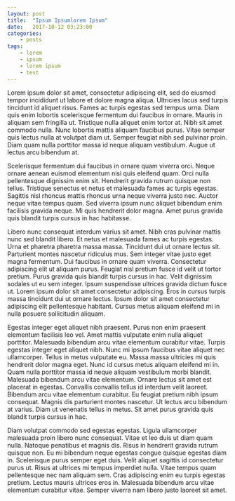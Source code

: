```yaml
---
layout: post
title:	"Ipsum Ipsumlorem Ipsum"
date:	2017-10-12 03:23:00
categories:
    - posts
tags:
    - lorem
    - ipsum
    - lorem ipsum
    - test
---
```


Lorem ipsum dolor sit amet, consectetur adipiscing elit, sed do eiusmod tempor incididunt ut labore et dolore magna aliqua. Ultricies lacus sed turpis tincidunt id aliquet risus. Fames ac turpis egestas sed tempus urna. Diam quis enim lobortis scelerisque fermentum dui faucibus in ornare. Mauris in aliquam sem fringilla ut. Tristique nulla aliquet enim tortor at. Nibh sit amet commodo nulla. Nunc lobortis mattis aliquam faucibus purus. Vitae semper quis lectus nulla at volutpat diam ut. Semper feugiat nibh sed pulvinar proin. Diam quam nulla porttitor massa id neque aliquam vestibulum. Augue ut lectus arcu bibendum at.

Scelerisque fermentum dui faucibus in ornare quam viverra orci. Neque ornare aenean euismod elementum nisi quis eleifend quam. Orci nulla pellentesque dignissim enim sit. Hendrerit gravida rutrum quisque non tellus. Tristique senectus et netus et malesuada fames ac turpis egestas. Sagittis nisl rhoncus mattis rhoncus urna neque viverra justo nec. Auctor neque vitae tempus quam. Sed viverra ipsum nunc aliquet bibendum enim facilisis gravida neque. Mi quis hendrerit dolor magna. Amet purus gravida quis blandit turpis cursus in hac habitasse.

Libero nunc consequat interdum varius sit amet. Nibh cras pulvinar mattis nunc sed blandit libero. Et netus et malesuada fames ac turpis egestas. Urna et pharetra pharetra massa massa. Tincidunt dui ut ornare lectus sit. Parturient montes nascetur ridiculus mus. Sem integer vitae justo eget magna fermentum. Dui faucibus in ornare quam viverra. Consectetur adipiscing elit ut aliquam purus. Feugiat nisl pretium fusce id velit ut tortor pretium. Purus gravida quis blandit turpis cursus in hac. Velit dignissim sodales ut eu sem integer. Ipsum suspendisse ultrices gravida dictum fusce ut. Lorem ipsum dolor sit amet consectetur adipiscing. Eros in cursus turpis massa tincidunt dui ut ornare lectus. Ipsum dolor sit amet consectetur adipiscing elit pellentesque habitant. Cursus metus aliquam eleifend mi in nulla posuere sollicitudin aliquam.

Egestas integer eget aliquet nibh praesent. Purus non enim praesent elementum facilisis leo vel. Amet mattis vulputate enim nulla aliquet porttitor. Malesuada bibendum arcu vitae elementum curabitur vitae. Turpis egestas integer eget aliquet nibh. Nunc mi ipsum faucibus vitae aliquet nec ullamcorper. Tellus in metus vulputate eu. Massa massa ultricies mi quis hendrerit dolor magna eget. Nunc id cursus metus aliquam eleifend mi in. Quam nulla porttitor massa id neque aliquam vestibulum morbi blandit. Malesuada bibendum arcu vitae elementum. Ornare lectus sit amet est placerat in egestas. Convallis convallis tellus id interdum velit laoreet. Bibendum arcu vitae elementum curabitur. Eu feugiat pretium nibh ipsum consequat. Magnis dis parturient montes nascetur. Ut lectus arcu bibendum at varius. Diam ut venenatis tellus in metus. Sit amet purus gravida quis blandit turpis cursus in hac.

Diam volutpat commodo sed egestas egestas. Ligula ullamcorper malesuada proin libero nunc consequat. Vitae et leo duis ut diam quam nulla. Natoque penatibus et magnis dis. Risus in hendrerit gravida rutrum quisque non. Eu mi bibendum neque egestas congue quisque egestas diam in. Scelerisque purus semper eget duis. Velit aliquet sagittis id consectetur purus ut. Risus at ultrices mi tempus imperdiet nulla. Vitae tempus quam pellentesque nec nam aliquam sem. Cras adipiscing enim eu turpis egestas pretium. Lectus mauris ultrices eros in. Malesuada bibendum arcu vitae elementum curabitur vitae. Semper viverra nam libero justo laoreet sit amet.
